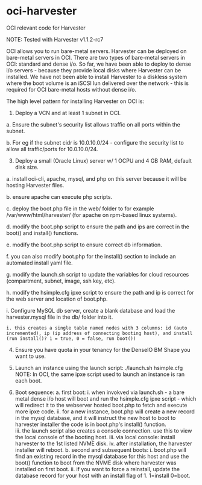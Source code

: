 # oci-harvester
OCI relevant code for Harvester

NOTE: Tested with Harvester v1.1.2-rc7

OCI allows you to run bare-metal servers. Harvester can be deployed on bare-metal servers in OCI. There are two types of bare-metal servers in OCI: standard and dense i/o. 
So far, we have been able to deploy to dense i/o servers - because they provide local disks where Harvester can be installed. 
We have not been able to install Harvester to a diskless system where the boot volume is an iSCSI lun delivered over the network - this is required for OCI bare-metal hosts without dense i/o. 

The high level pattern for installing Harvester on OCI is:
1. Deploy a VCN and at least 1 subnet in OCI. 

  a. Ensure the subnet's security list allows traffic on all ports within the subnet. 
  
  b. For eg if the subnet cidr is 10.0.10.0/24 - configure the security list to allow all traffic/ports for 10.0.10.0/24. 
  
3. Deploy a small (Oracle Linux) server w/ 1 OCPU and 4 GB RAM, default disk size. 

  a. install oci-cli, apache, mysql, and php on this server because it will be hosting Harvester files. 
  
  b. ensure apache can execute php scripts. 
  
  c. deploy the boot.php file in the web/ folder to for example /var/www/html/harvester/ (for apache on rpm-based linux systems).  
  
  d. modify the boot.php script to ensure the path and ips are correct in the boot() and install() functions.
  
  e. modify the boot.php script to ensure correct db information. 
  
  f. you can also modify boot.php for the install() section to include an automated install yaml file. 
  
  g. modify the launch.sh script to update the variables for cloud resources (compartment, subnet, image, ssh key, etc). 
  
  h. modify the hsimple.cfg ipxe script to ensure the path and ip is correct for the web server and location of boot.php. 
  
  i. Configure MySQL db server, create a blank database and load the harvester.mysql file in the db/ folder into it. 
  
    i. this creates a single table named nodes with 3 columns: id (auto incremented), ip (ip address of connecting booting host), and install (run install()? 1 = true, 0 = false, run boot())
  


4. Ensure you have quota in your tenancy for the DenseIO BM Shape you want to use. 

5. Launch an instance using the launch script: ./launch.sh hsimple.cfg
NOTE: In OCI, the same ipxe script used to launch an instance is ran each boot. 

6. Boot sequence:
  a. first boot: 
    i. when invokved via launch.sh - a bare metal dense i/o host will boot and run the hsimple.cfg ipxe script - which will redirect it to the webserver hosted boot.php to fetch and execute more ipxe code. 
    ii. for a new instance, boot.php will create a new record in the mysql database, and it will instruct the new host to boot to harvester installer the code is in boot.php's install() function.   
    iii. the launch script also creates a console connection. use this to view the local console of the booting host. 
    iii. via local console: install harvester to the 1st listed NVME disk. 
    iv. after installation, the harvester installer will reboot. 
  b. second and subsequent boots:
    i. boot.php will find an existing record in the mysql database for this host and use the boot() function to boot from the NVME disk where harvester was installed on first boot. 
    ii. if you want to force a reinstall, update the database record for your host with an install flag of 1. 1=install 0=boot. 
    

